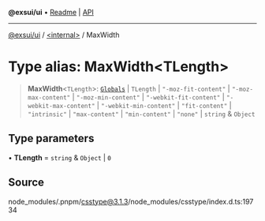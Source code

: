 **@exsui/ui** • [Readme](../../README.md) \| [API](../../globals.md)

***

[@exsui/ui](../../README.md) / [\<internal\>](../README.md) / MaxWidth

# Type alias: MaxWidth\<TLength\>

> **MaxWidth**\<`TLength`\>: [`Globals`](Globals.md) \| `TLength` \| `"-moz-fit-content"` \| `"-moz-max-content"` \| `"-moz-min-content"` \| `"-webkit-fit-content"` \| `"-webkit-max-content"` \| `"-webkit-min-content"` \| `"fit-content"` \| `"intrinsic"` \| `"max-content"` \| `"min-content"` \| `"none"` \| `string` & `Object`

## Type parameters

• **TLength** = `string` & `Object` \| `0`

## Source

node\_modules/.pnpm/csstype@3.1.3/node\_modules/csstype/index.d.ts:19734
